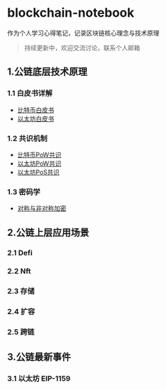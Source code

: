 
# blockchain-notebook

作为个人学习心得笔记，记录区块链核心理念与技术原理

> 持续更新中，欢迎交流讨论，联系个人邮箱


## 1.公链底层技术原理

### 1.1 白皮书详解

  * [比特币白皮书](1.公链底层技术原理/1.1白皮书详解/0.比特币白皮书.md)
  * [以太坊白皮书](1.公链底层技术原理/1.1白皮书详解/1.以太坊白皮书.md)

### 1.2 共识机制

  * [比特币PoW共识](1.公链底层技术原理/1.2共识机制/0.比特币Pow共识.md)
  * [以太坊PoW共识](1.公链底层技术原理/1.2共识机制/1.以太坊Pow共识.md)
  * [以太坊PoS共识](1.公链底层技术原理/1.2共识机制/2.以太坊Pos共识.md)

### 1.3 密码学

  * [对称与非对称加密](1.公链底层技术原理/1.2共识机制/0.对称与非对称加密.md)


## 2.公链上层应用场景


### 2.1 Defi

### 2.2 Nft

### 2.3 存储

### 2.4 扩容

### 2.5 跨链


## 3.公链最新事件


### 3.1 以太坊 EIP-1159

